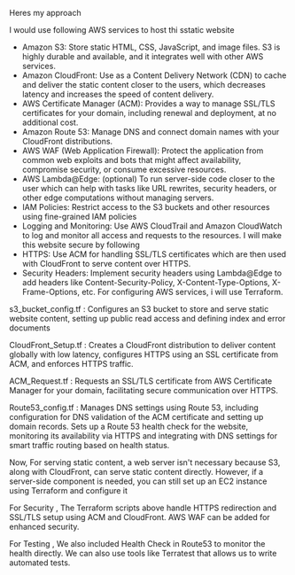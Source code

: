 Heres my approach

I would use following AWS services to host thi sstatic website
- Amazon S3: Store static HTML, CSS, JavaScript, and image files. S3 is highly durable and available, and it integrates well with other AWS services.
- Amazon CloudFront: Use as a Content Delivery Network (CDN) to cache and deliver the static content closer to the users, which decreases latency and increases the speed of content delivery.
- AWS Certificate Manager (ACM): Provides a way to manage SSL/TLS certificates for your domain, including renewal and deployment, at no additional cost.
- Amazon Route 53: Manage DNS and connect domain names with your CloudFront distributions.
- AWS WAF (Web Application Firewall): Protect the application from common web exploits and bots that might affect availability, compromise security, or consume excessive resources.
- AWS Lambda@Edge: (optional) To run server-side code closer to the user which can help with tasks like URL rewrites, security headers, or other edge computations without managing servers.
- IAM Policies: Restrict access to the S3 buckets and other resources using fine-grained IAM policies
- Logging and Monitoring: Use AWS CloudTrail and Amazon CloudWatch to log and monitor all access and requests to the resources.
I will make this website secure by following
- HTTPS: Use ACM for handling SSL/TLS certificates which are then used with CloudFront to serve content over HTTPS.
- Security Headers: Implement security headers using Lambda@Edge to add headers like Content-Security-Policy, X-Content-Type-Options, X-Frame-Options, etc.
For configuring AWS services, i will use Terraform.

s3_bucket_config.tf : 
Configures an S3 bucket to store and serve static website content, setting up public read access and defining index and error documents 

CloudFront_Setup.tf :
Creates a CloudFront distribution to deliver content globally with low latency, configures HTTPS using an SSL certificate from ACM, and enforces HTTPS traffic.

ACM_Request.tf :
Requests an SSL/TLS certificate from AWS Certificate Manager for your domain, facilitating secure communication over HTTPS.

Route53_config.tf :
Manages DNS settings using Route 53, including configuration for DNS validation of the ACM certificate and setting up domain records.
Sets up a Route 53 health check for the website, monitoring its availability via HTTPS and integrating with DNS settings for smart traffic routing based on health status.

Now, 
For serving static content, a web server isn't necessary because S3, along with CloudFront, can serve static content directly. However, if a server-side component is needed, you can still set up an EC2 instance using Terraform and configure it

For Security , The Terraform scripts above handle HTTPS redirection and SSL/TLS setup using ACM and CloudFront. AWS WAF can be added for enhanced security.

For Testing , We also included Health Check in Route53 to monitor the health directly. We can also use tools like Terratest that allows us to write automated tests.



